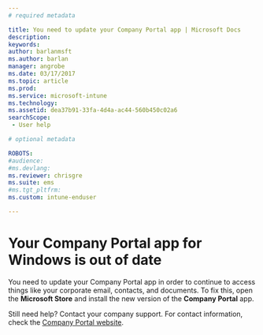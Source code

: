 ```yaml
---
# required metadata

title: You need to update your Company Portal app | Microsoft Docs
description:
keywords:
author: barlanmsftms.author: barlan
manager: angrobe
ms.date: 03/17/2017
ms.topic: article
ms.prod:
ms.service: microsoft-intune
ms.technology:
ms.assetid: dea37b91-33fa-4d4a-ac44-560b450c02a6searchScope: - User help

# optional metadata

ROBOTS:  
#audience:
#ms.devlang:
ms.reviewer: chrisgre
ms.suite: ems
#ms.tgt_pltfrm:
ms.custom: intune-enduser

---
```


# Your Company Portal app for Windows is out of date

You need to update your Company Portal app in order to continue to access things like your corporate email, contacts, and documents. To fix this, open the **Microsoft Store** and install the new version of the **Company Portal** app.

Still need help? Contact your company support. For contact information, check the [Company Portal website](https://portal.manage.microsoft.com).
